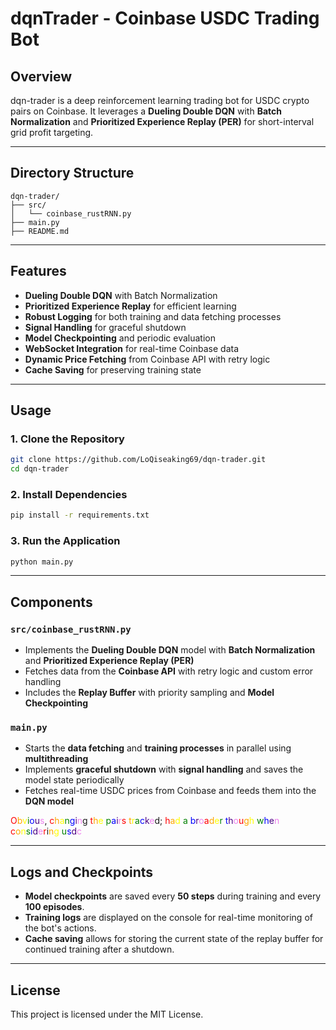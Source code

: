 
# dqnTrader - Coinbase USDC Trading Bot

## Overview
dqn-trader is a deep reinforcement learning trading bot for USDC crypto pairs on Coinbase. It leverages a **Dueling Double DQN** with **Batch Normalization** and **Prioritized Experience Replay (PER)** for short-interval grid profit targeting.

---

## Directory Structure
```
dqn-trader/
├── src/
│   └── coinbase_rustRNN.py
├── main.py
├── README.md
```

---

## Features
- **Dueling Double DQN** with Batch Normalization
- **Prioritized Experience Replay** for efficient learning
- **Robust Logging** for both training and data fetching processes
- **Signal Handling** for graceful shutdown
- **Model Checkpointing** and periodic evaluation
- **WebSocket Integration** for real-time Coinbase data
- **Dynamic Price Fetching** from Coinbase API with retry logic
- **Cache Saving** for preserving training state

---

## Usage

### 1. Clone the Repository
```bash
git clone https://github.com/LoQiseaking69/dqn-trader.git
cd dqn-trader
```

### 2. Install Dependencies
```bash
pip install -r requirements.txt
```

### 3. Run the Application
```bash
python main.py
```

---

## Components

### `src/coinbase_rustRNN.py`
- Implements the **Dueling Double DQN** model with **Batch Normalization** and **Prioritized Experience Replay (PER)**
- Fetches data from the **Coinbase API** with retry logic and custom error handling
- Includes the **Replay Buffer** with priority sampling and **Model Checkpointing**

### `main.py`
- Starts the **data fetching** and **training processes** in parallel using **multithreading**
- Implements **graceful shutdown** with **signal handling** and saves the model state periodically
- Fetches real-time USDC prices from Coinbase and feeds them into the **DQN model**

<span style="color:red;">O</span><span style="color:orange;">b</span><span style="color:yellow;">v</span><span style="color:green;">i</span><span style="color:blue;">o</span><span style="color:indigo;">u</span><span style="color:violet;">s</span>, <span style="color:red;">c</span><span style="color:orange;">h</span><span style="color:yellow;">a</span><span style="color:green;">n</span><span style="color:blue;">g</span><span style="color:indigo;">i</span><span style="color:violet;">n</span>g <span style="color:red;">t</span><span style="color:orange;">h</span><span style="color:yellow;">e</span> <span style="color:green;">p</span><span style="color:blue;">a</span><span style="color:indigo;">i</span><span style="color:violet;">r</span><span style="color:red;">s</span> <span style="color:orange;">t</span><span style="color:yellow;">r</span><span style="color:green;">a</span><span style="color:blue;">c</span><span style="color:indigo;">k</span><span style="color:violet;">e</span>d; <span style="color:red;">h</span><span style="color:orange;">a</span><span style="color:yellow;">d</span> <span style="color:green;">a</span> <span style="color:blue;">b</span><span style="color:indigo;">r</span><span style="color:violet;">o</span><span style="color:red;">a</span><span style="color:orange;">d</span><span style="color:yellow;">e</span><span style="color:green;">r</span> <span style="color:blue;">t</span><span style="color:indigo;">h</span><span style="color:violet;">o</span><span style="color:red;">u</span><span style="color:orange;">g</span><span style="color:yellow;">h</span> <span style="color:green;">w</span><span style="color:blue;">h</span><span style="color:indigo;">e</span><span style="color:violet;">n</span> <span style="color:red;">c</span><span style="color:orange;">o</span><span style="color:yellow;">n</span><span style="color:green;">s</span><span style="color:blue;">i</span><span style="color:indigo;">d</span><span style="color:violet;">e</span><span style="color:red;">r</span>i<span style="color:orange;">n</span><span style="color:yellow;">g</span> <span style="color:green;">u</span><span style="color:blue;">s</span><span style="color:indigo;">d</span><span style="color:violet;">c</span>


---

## Logs and Checkpoints
- **Model checkpoints** are saved every **50 steps** during training and every **100 episodes**.
- **Training logs** are displayed on the console for real-time monitoring of the bot's actions.
- **Cache saving** allows for storing the current state of the replay buffer for continued training after a shutdown.

---

## License
This project is licensed under the MIT License.
